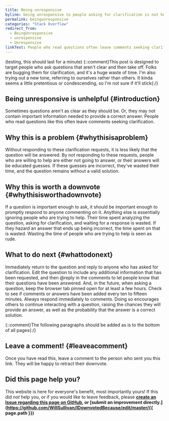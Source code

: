 ```yaml
---
title: Being unresponsive
byline: being unresponsive to people asking for clarification is not helpful
permalink: beingunresponsive
categories: "Stack Overflow"
redirect_from:
  - BeingUnresponsive
  - unresponsive
  - Unresponsive
linkText: People who read questions often leave comments seeking clarification. Without responding to these clarification requests, it is less likely that the question will be answered and you may get downvoted.
---
```

(testing, this should last for a minute)
{::comment}This post is designed to target people who ask questions that aren't clear and then take off. Folks are bugging them 
for clarification, and it's a huge waste of time. I'm also trying out a new tone, referring to ourselves rather than others. It 
kinda seems a little pretentious or condescending, so I'm not sure if it'll stick{:/}
## Being unresponsive is unhelpful {#introduction}
Sometimes questions aren't as clear as they should be. Or, they may not contain important information needed to provide a correct answer. People who read questions like this often leave comments seeking clarification.

## Why this is a problem {#whythisisaproblem}
Without responding to these clarification requests, it is less likely that the question will be answered. By not responding to these requests, people who are willing to help are either not going to answer, or their answers will be educated guesses. If these guesses are incorrect, they've wasted their time, and the question remains without a valid solution. 

## Why this is worth a downvote {#whythisisworthadownvote}
If a question is important enough to ask, it should be important enough to promptly respond to anyone commenting on it. Anything else is essentially ignoring people who are trying to help. Their time spent analyzing the question, asking for clarification, and waiting for a response is wasted. If they hazard an answer that ends up being incorrect, the time spent on that is wasted. Wasting the time of people who are trying to help is seen as rude. 

## What to do next {#whattodonext}
Immediately return to the question and reply to anyone who has asked for clarification. Edit the question to include any additional information that has been requested, and then @reply in the comments to let people know that their questions have been answered. And, in the future, when asking a question, keep the browser tab pinned open for at least a few hours. Check to see if comments or answers have been added every ten to fifteen minutes. Always respond immediately to comments. Doing so encourages others to continue interacting with a question, raising the chances they will provide an answer, as well as the probability that the answer is a correct solution.

{::comment}The following paragraphs should be added as is to the bottom of all pages{:/}
## Leave a comment! {#leaveacomment}
Once you have read this, leave a comment to the person who sent you this link. They will be happy to retract their downvote.

## Did this page help you?
This website is here for everyone's benefit, most importantly yours! If this did <i>not</i> help you, or if you would
like to leave feedback, please **[create an Issue regarding this page on GitHub,](https://github.com/WillSullivan/IDownvotedBecause/issues/new) or [submit an improvement directly.](https://github.com/WillSullivan/IDownvotedBecause/edit/master/{{ page.path }})**
